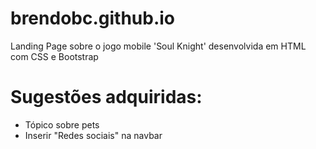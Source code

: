 # brendobc.github.io

Landing Page sobre o jogo mobile 'Soul Knight' desenvolvida em HTML com CSS e Bootstrap

# Sugestões adquiridas:

* Tópico sobre pets
* Inserir "Redes sociais" na navbar
